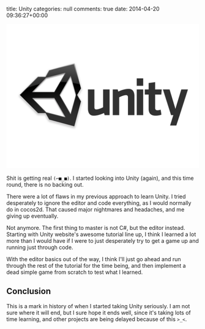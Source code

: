 title: Unity
categories: null
comments: true
date: 2014-04-20 09:36:27+00:00

![image](/images/unity-3d.jpg)

Shit is getting real `(⌐■_■)`. I started looking into Unity (again), and this time round, there is no backing out.

There were a lot of flaws in my previous approach to learn Unity. I tried desperately to ignore the editor and code everything, as I would normally do in cocos2d. That caused major nightmares and headaches, and me giving up eventually.

Not anymore. The first thing to master is not C#, but the editor instead. Starting with Unity website's awesome tutorial line up, I think I learned a lot more than I would have if I were to just desperately try to get a game up and running just through code.

With the editor basics out of the way, I think I'll just go ahead and run through the rest of the tutorial for the time being, and then implement a dead simple game from scratch to test what I learned.

## Conclusion

This is a mark in history of when I started taking Unity seriously. I am not sure where it will end, but I sure hope it ends well, since it's taking lots of time learning, and other projects are being delayed because of this `>_<`.
